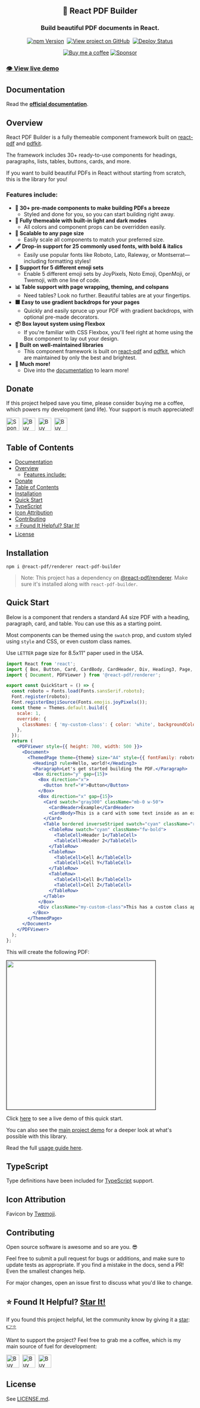 <h2 align="center">
  📄 React PDF Builder
</h2>
<h3 align="center">
  Build beautiful PDF documents in React.
</h3>
<p align="center">
  <a href="https://badge.fury.io/js/react-pdf-builder" target="_blank" rel="noopener noreferrer"><img src="https://badge.fury.io/js/react-pdf-builder.svg" alt="npm Version" /></a>&nbsp;
  <a href="https://github.com/justinmahar/react-pdf-builder/" target="_blank" rel="noopener noreferrer"><img src="https://img.shields.io/badge/GitHub-Source-success" alt="View project on GitHub" /></a>&nbsp;
  <a href="https://github.com/justinmahar/react-pdf-builder/actions?query=workflow%3ADeploy" target="_blank" rel="noopener noreferrer"><img src="https://github.com/justinmahar/react-pdf-builder/workflows/Deploy/badge.svg" alt="Deploy Status" /></a>
</p>
<!-- [lock:donate-badges] 🚫--------------------------------------- -->
<p align="center">
  <a href="https://paypal.me/thejustinmahar/5"><img src="https://img.shields.io/static/v1?label=Buy%20me%20a%20coffee&message=%E2%9D%A4&logo=KoFi&color=%23fe8e86" alt="Buy me a coffee" /></a>&nbsp;<a href="https://github.com/sponsors/justinmahar" target="_blank" rel="noopener noreferrer"><img src="https://img.shields.io/static/v1?label=Sponsor&message=%E2%9D%A4&logo=GitHub&color=%23fe8e86" alt="Sponsor"/></a>
</p>
<!-- [/lock:donate-badges] ---------------------------------------🚫 -->

<h3><a href="https://justinmahar.github.io/react-pdf-builder/?path=/story/demo-demo--demo">👁️ View live demo</a></h3>

## Documentation

Read the **[official documentation](https://justinmahar.github.io/react-pdf-builder/?path=/docs/documentation-usage-guide--docs)**.

## Overview

React PDF Builder is a fully themeable component framework built on [react-pdf](https://react-pdf.org/) and [pdfkit](https://pdfkit.org/).

The framework includes 30+ ready-to-use components for headings, paragraphs, lists, tables, buttons, cards, and more.

If you want to build beautiful PDFs in React without starting from scratch, this is the library for you!

### Features include:

- **🌟 30+ pre-made components to make building PDFs a breeze**
  - Styled and done for you, so you can start building right away.
- **🎨 Fully themeable with built-in light and dark modes**
  - All colors and component props can be overridden easily.
- **📏 Scalable to any page size**
  - Easily scale all components to match your preferred size.
- **🖋️ Drop-in support for 25 commonly used fonts, with bold & italics**
  - Easily use popular fonts like Roboto, Lato, Raleway, or Montserrat—including formatting styles!
- **🥳 Support for 5 different emoji sets**
  - Enable 5 different emoji sets by JoyPixels, Noto Emoji, OpenMoji, or Twemoji, with one line of code.
- **📊 Table support with page wrapping, theming, and colspans**
  - Need tables? Look no further. Beautiful tables are at your fingertips.
- **🟦 Easy to use gradient backdrops for your pages**
  - Quickly and easily spruce up your PDF with gradient backdrops, with optional pre-made decorators.
- **📦 Box layout system using Flexbox**
  - If you're familiar with CSS Flexbox, you'll feel right at home using the Box component to lay out your design.
- **🔧 Built on well-maintained libraries**
  - This component framework is built on [react-pdf](https://react-pdf.org/) and [pdfkit](https://pdfkit.org/), which are maintained by only the best and brightest.
- **🚀 Much more!** 
  - Dive into the [documentation](https://justinmahar.github.io/react-pdf-builder/?path=/docs/documentation-usage-guide--docs) to learn more!

<!-- [lock:donate] 🚫--------------------------------------- -->

## Donate 

If this project helped save you time, please consider buying me a coffee, which powers my development (and life). Your support is much appreciated!

<a href="https://github.com/sponsors/justinmahar"><img src="https://justinmahar.github.io/react-kindling/support/sponsor.png" alt="Sponsor via GitHub" height="35" /></a>&nbsp; <a href="https://paypal.me/thejustinmahar/5"><img src="https://justinmahar.github.io/react-kindling/support/coffee-1.png" alt="Buy me a coffee" height="35" /></a>&nbsp; <a href="https://paypal.me/thejustinmahar/15"><img src="https://justinmahar.github.io/react-kindling/support/coffee-3.png" alt="Buy me 3 coffees" height="35" /></a>&nbsp; <a href="https://paypal.me/thejustinmahar/25"><img src="https://justinmahar.github.io/react-kindling/support/coffee-5.png" alt="Buy me 5 coffees" height="35" /></a>

<!-- [/lock:donate] ---------------------------------------🚫 -->

## Table of Contents 

- [Documentation](#documentation)
- [Overview](#overview)
  - [Features include:](#features-include)
- [Donate](#donate)
- [Table of Contents](#table-of-contents)
- [Installation](#installation)
- [Quick Start](#quick-start)
- [TypeScript](#typescript)
- [Icon Attribution](#icon-attribution)
- [Contributing](#contributing)
- [⭐ Found It Helpful? Star It!](#-found-it-helpful-star-it)
- [License](#license)

## Installation

```
npm i @react-pdf/renderer react-pdf-builder 
```

> Note: This project has a dependency on [@react-pdf/renderer](https://www.npmjs.com/package/@react-pdf/renderer). Make sure it's installed along with `react-pdf-builder`.

## Quick Start

Below is a component that renders a standard A4 size PDF with a heading, paragraph, card, and table. You can use this as a starting point.

Most components can be themed using the `swatch` prop, and custom styled using `style` and CSS, or even custom class names.

Use `LETTER` page size for 8.5x11" paper used in the USA.

```jsx
import React from 'react';
import { Box, Button, Card, CardBody, CardHeader, Div, Heading3, Page, Paragraph, Table, TableCell, TableRow, ThemedPage } from 'react-pdf-builder'
import { Document, PDFViewer } from '@react-pdf/renderer';

export const QuickStart = () => {
  const roboto = Fonts.load(Fonts.sansSerif.roboto);
  Font.register(roboto);
  Font.registerEmojiSource(Fonts.emojis.joyPixels());
  const theme = Themes.default.build({
    scale: 1,
    override: {
      classNames: { 'my-custom-class': { color: 'white', backgroundColor: 'darkblue', padding: 10 } },
    },
  });
  return (
    <PDFViewer style={{ height: 700, width: 500 }}>
      <Document>
        <ThemedPage theme={theme} size="A4" style={{ fontFamily: roboto.family }}>
          <Heading3 rule>Hello, world!</Heading3>
          <Paragraph>Let's get started building the PDF.</Paragraph>
          <Box direction="y" gap={15}>
            <Box direction="x">
              <Button href="#">Button</Button>
            </Box>
            <Box direction="x" gap={15}>
              <Card swatch="gray300" className="mb-0 w-50">
                <CardHeader>Example</CardHeader>
                <CardBody>This is a card with some text inside as an example 👍</CardBody>
              </Card>
              <Table bordered inverseStriped swatch="cyan" className="rounded w-50">
                <TableRow swatch="cyan" className="fw-bold">
                  <TableCell>Header 1</TableCell>
                  <TableCell>Header 2</TableCell>
                </TableRow>
                <TableRow>
                  <TableCell>Cell A</TableCell>
                  <TableCell>Cell Y</TableCell>
                </TableRow>
                <TableRow>
                  <TableCell>Cell B</TableCell>
                  <TableCell>Cell Z</TableCell>
                </TableRow>
              </Table>
            </Box>
            <Div className="my-custom-class">This has a custom class applied.</Div>
          </Box>
        </ThemedPage>
      </Document>
    </PDFViewer>
  );
};
```

This will create the following PDF:

<a href="https://justinmahar.github.io/react-pdf-builder/?path=/story/demo-demo--quick-start"><img src="https://justinmahar.github.io/react-pdf-builder/images/quick-start.png" width="400" border="1" /></a>

Click [here](https://justinmahar.github.io/react-pdf-builder/?path=/story/demo-demo--quick-start) to see a live demo of this quick start.

You can also see the <a href="https://justinmahar.github.io/react-pdf-builder/?path=/story/demo-demo--demo">main project demo</a> for a deeper look at what's possible with this library.

Read the full [usage guide here](https://justinmahar.github.io/react-pdf-builder/?path=/docs/documentation-usage-guide--docs).

<!-- [lock:typescript] 🚫--------------------------------------- -->

## TypeScript

Type definitions have been included for [TypeScript](https://www.typescriptlang.org/) support.

<!-- [/lock:typescript] ---------------------------------------🚫 -->

<!-- [lock:icon] 🚫--------------------------------------- -->

## Icon Attribution

Favicon by [Twemoji](https://github.com/twitter/twemoji).

<!-- [/lock:icon] ---------------------------------------🚫 -->

<!-- [lock:contributing] 🚫--------------------------------------- -->

## Contributing

Open source software is awesome and so are you. 😎

Feel free to submit a pull request for bugs or additions, and make sure to update tests as appropriate. If you find a mistake in the docs, send a PR! Even the smallest changes help.

For major changes, open an issue first to discuss what you'd like to change.

<!-- [/lock:contributing] ---------------------------------------🚫 -->

## ⭐ Found It Helpful? [Star It!](https://github.com/justinmahar/react-pdf-builder/stargazers)

If you found this project helpful, let the community know by giving it a [star](https://github.com/justinmahar/react-pdf-builder/stargazers): [👉⭐](https://github.com/justinmahar/react-pdf-builder/stargazers)

<!-- [lock:support] 🚫--------------------------------------- -->
Want to support the project? Feel free to grab me a coffee, which is my main source of fuel for development:

<a href="https://paypal.me/thejustinmahar/5"><img src="https://justinmahar.github.io/react-kindling/support/coffee-1.png" alt="Buy me a coffee" height="35" /></a>&nbsp; <a href="https://paypal.me/thejustinmahar/15"><img src="https://justinmahar.github.io/react-kindling/support/coffee-3.png" alt="Buy me 3 coffees" height="35" /></a>&nbsp; <a href="https://paypal.me/thejustinmahar/25"><img src="https://justinmahar.github.io/react-kindling/support/coffee-5.png" alt="Buy me 5 coffees" height="35" /></a>

<!-- [/lock:support] ---------------------------------------🚫 -->

## License

See [LICENSE.md](https://justinmahar.github.io/react-pdf-builder/?path=/docs/license--docs).